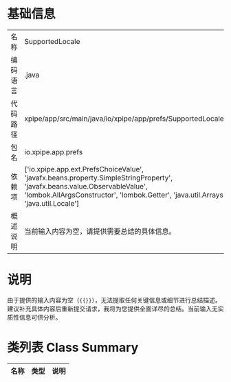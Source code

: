 # 基础信息

|      |      |
|------|------|
| 名称 | SupportedLocale |
| 编码语言 | .java |
| 代码路径 | xpipe/app/src/main/java/io/xpipe/app/prefs/SupportedLocale.java |
| 包名 | io.xpipe.app.prefs |
| 依赖项 | ['io.xpipe.app.ext.PrefsChoiceValue', 'javafx.beans.property.SimpleStringProperty', 'javafx.beans.value.ObservableValue', 'lombok.AllArgsConstructor', 'lombok.Getter', 'java.util.Arrays', 'java.util.Locale'] |
| 概述说明 | 当前输入内容为空，请提供需要总结的具体信息。 |

# 说明

由于提供的输入内容为空（`{{}}`），无法提取任何关键信息或细节进行总结描述。建议补充具体内容后重新提交请求，我将为您提供全面详尽的总结。当前输入无实质性信息可供分析。

# 类列表 Class Summary

| 名称   | 类型  | 说明 |
|-------|------|-------------|




